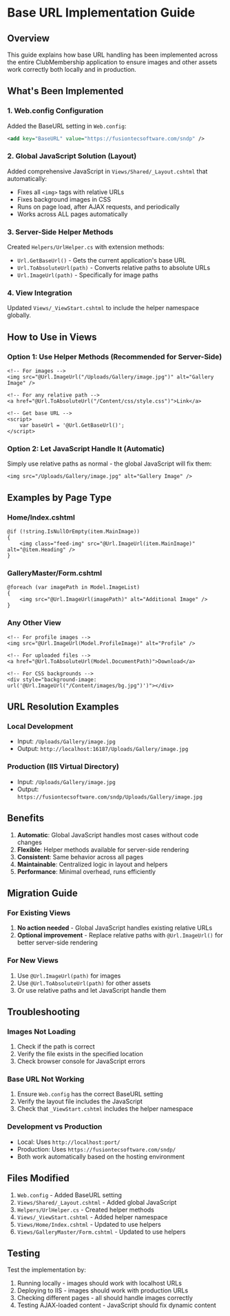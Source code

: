 # Base URL Implementation Guide

## Overview
This guide explains how base URL handling has been implemented across the entire ClubMembership application to ensure images and other assets work correctly both locally and in production.

## What's Been Implemented

### 1. Web.config Configuration
Added the BaseURL setting in `Web.config`:
```xml
<add key="BaseURL" value="https://fusiontecsoftware.com/sndp" />
```

### 2. Global JavaScript Solution (Layout)
Added comprehensive JavaScript in `Views/Shared/_Layout.cshtml` that automatically:
- Fixes all `<img>` tags with relative URLs
- Fixes background images in CSS
- Runs on page load, after AJAX requests, and periodically
- Works across ALL pages automatically

### 3. Server-Side Helper Methods
Created `Helpers/UrlHelper.cs` with extension methods:
- `Url.GetBaseUrl()` - Gets the current application's base URL
- `Url.ToAbsoluteUrl(path)` - Converts relative paths to absolute URLs
- `Url.ImageUrl(path)` - Specifically for image paths

### 4. View Integration
Updated `Views/_ViewStart.cshtml` to include the helper namespace globally.

## How to Use in Views

### Option 1: Use Helper Methods (Recommended for Server-Side)
```cshtml
<!-- For images -->
<img src="@Url.ImageUrl("/Uploads/Gallery/image.jpg")" alt="Gallery Image" />

<!-- For any relative path -->
<a href="@Url.ToAbsoluteUrl("/Content/css/style.css")">Link</a>

<!-- Get base URL -->
<script>
    var baseUrl = '@Url.GetBaseUrl()';
</script>
```

### Option 2: Let JavaScript Handle It (Automatic)
Simply use relative paths as normal - the global JavaScript will fix them:
```cshtml
<img src="/Uploads/Gallery/image.jpg" alt="Gallery Image" />
```

## Examples by Page Type

### Home/Index.cshtml
```cshtml
@if (!string.IsNullOrEmpty(item.MainImage))
{
    <img class="feed-img" src="@Url.ImageUrl(item.MainImage)" alt="@item.Heading" />
}
```

### GalleryMaster/Form.cshtml
```cshtml
@foreach (var imagePath in Model.ImageList)
{
    <img src="@Url.ImageUrl(imagePath)" alt="Additional Image" />
}
```

### Any Other View
```cshtml
<!-- For profile images -->
<img src="@Url.ImageUrl(Model.ProfileImage)" alt="Profile" />

<!-- For uploaded files -->
<a href="@Url.ToAbsoluteUrl(Model.DocumentPath)">Download</a>

<!-- For CSS backgrounds -->
<div style="background-image: url('@Url.ImageUrl("/Content/images/bg.jpg")')"></div>
```

## URL Resolution Examples

### Local Development
- Input: `/Uploads/Gallery/image.jpg`
- Output: `http://localhost:16187/Uploads/Gallery/image.jpg`

### Production (IIS Virtual Directory)
- Input: `/Uploads/Gallery/image.jpg`
- Output: `https://fusiontecsoftware.com/sndp/Uploads/Gallery/image.jpg`

## Benefits

1. **Automatic**: Global JavaScript handles most cases without code changes
2. **Flexible**: Helper methods available for server-side rendering
3. **Consistent**: Same behavior across all pages
4. **Maintainable**: Centralized logic in layout and helpers
5. **Performance**: Minimal overhead, runs efficiently

## Migration Guide

### For Existing Views
1. **No action needed** - Global JavaScript handles existing relative URLs
2. **Optional improvement** - Replace relative paths with `@Url.ImageUrl()` for better server-side rendering

### For New Views
1. Use `@Url.ImageUrl(path)` for images
2. Use `@Url.ToAbsoluteUrl(path)` for other assets
3. Or use relative paths and let JavaScript handle them

## Troubleshooting

### Images Not Loading
1. Check if the path is correct
2. Verify the file exists in the specified location
3. Check browser console for JavaScript errors

### Base URL Not Working
1. Ensure `Web.config` has the correct BaseURL setting
2. Verify the layout file includes the JavaScript
3. Check that `_ViewStart.cshtml` includes the helper namespace

### Development vs Production
- Local: Uses `http://localhost:port/`
- Production: Uses `https://fusiontecsoftware.com/sndp/`
- Both work automatically based on the hosting environment

## Files Modified

1. `Web.config` - Added BaseURL setting
2. `Views/Shared/_Layout.cshtml` - Added global JavaScript
3. `Helpers/UrlHelper.cs` - Created helper methods
4. `Views/_ViewStart.cshtml` - Added helper namespace
5. `Views/Home/Index.cshtml` - Updated to use helpers
6. `Views/GalleryMaster/Form.cshtml` - Updated to use helpers

## Testing

Test the implementation by:
1. Running locally - images should work with localhost URLs
2. Deploying to IIS - images should work with production URLs
3. Checking different pages - all should handle images correctly
4. Testing AJAX-loaded content - JavaScript should fix dynamic content
